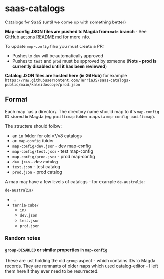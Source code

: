 # saas-catalogs

Catalogs for SaaS (until we come up with something better)

**Map-config JSON files are pushed to Magda from `main` branch** - See [GitHub actions README.md](https://github.com/TerriaJS/saas-catalogs-public/tree/main/.github/workflows) for more info.

To update `map-config` files you must create a PR:

- Pushes to `dev` will be automatically approved
- Pushes to `test` and `prod` must be approved by someone (**Note - prod is currently disabled until it has been reviewed**)

**Catalog JSON files are hosted here (in GitHub)** for example `https://raw.githubusercontent.com/TerriaJS/saas-catalogs-public/main/kaleidoscope/prod.json`

## Format

Each map has a directory. The directory name should map to it's `map-config` ID stored in Magda (eg `pacificmap` folder maps to `map-config-pacificmap`).

The structure should follow:

- an `in` folder for old v7/v8 catalogs
- an `map-config` folder
- `map-config/dev.json` - dev map-config
- `map-config/test.json` - test map-config
- `map-config/prod.json` - prod map-config
- `dev.json` - dev catalog
- `test.json` - test catalog
- `prod.json` - prod catalog

A map may have a few levels of catalogs - for example `de-australia`:

`de-australia/`

- ...
- `terria-cube/`
  - `in/`
  - `dev.json`
  - `test.json`
  - `prod.json`

### Random notes

#### `group-DISABLED` or similar properties in `map-config`

These are just holding the old `group` aspect - which contains IDs to Magda records. They are remnants of older maps which used catalog-editor - I left them here if they ever need to be resurrected.
